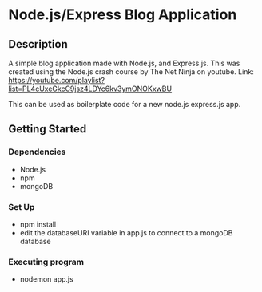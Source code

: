 # Node.js/Express Blog Application

## Description

A simple blog application made with Node.js, and Express.js. This was created using the Node.js crash course by The Net Ninja on youtube. Link: https://youtube.com/playlist?list=PL4cUxeGkcC9jsz4LDYc6kv3ymONOKxwBU

This can be used as boilerplate code for a new node.js express.js app.

## Getting Started

### Dependencies

* Node.js
* npm
* mongoDB

### Set Up
* npm install
* edit the databaseURI variable in app.js to connect to a mongoDB database

### Executing program

* nodemon app.js
